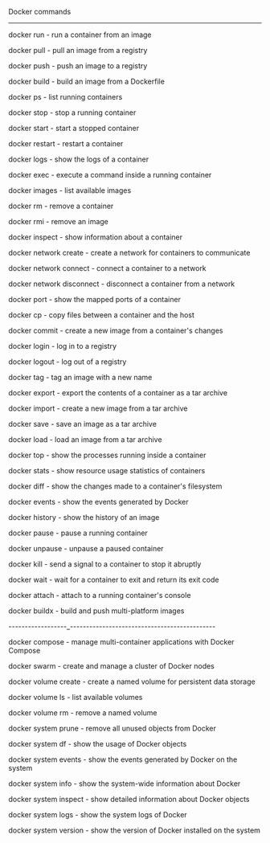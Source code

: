 Docker commands 
_________________
docker run - run a container from an image


docker pull - pull an image from a registry


docker push - push an image to a registry


docker build - build an image from a Dockerfile


docker ps - list running containers


docker stop - stop a running container


docker start - start a stopped container


docker restart - restart a container


docker logs - show the logs of a container


docker exec - execute a command inside a running container


docker images - list available images


docker rm - remove a container


docker rmi - remove an image


docker inspect - show information about a container


docker network create - create a network for containers to communicate


docker network connect - connect a container to a network


docker network disconnect - disconnect a container from a network


docker port - show the mapped ports of a container


docker cp - copy files between a container and the host


docker commit - create a new image from a container's changes


docker login - log in to a registry


docker logout - log out of a registry


docker tag - tag an image with a new name


docker export - export the contents of a container as a tar archive


docker import - create a new image from a tar archive


docker save - save an image as a tar archive


docker load - load an image from a tar archive


docker top - show the processes running inside a container


docker stats - show resource usage statistics of containers


docker diff - show the changes made to a container's filesystem


docker events - show the events generated by Docker


docker history - show the history of an image


docker pause - pause a running container


docker unpause - unpause a paused container


docker kill - send a signal to a container to stop it abruptly


docker wait - wait for a container to exit and return its exit code


docker attach - attach to a running container's console


docker buildx - build and push multi-platform images

_-------_-----------_---------------------------------------------

docker compose - manage multi-container applications with Docker Compose


docker swarm - create and manage a cluster of Docker nodes


docker volume create - create a named volume for persistent data storage


docker volume ls - list available volumes


docker volume rm - remove a named volume


docker system prune - remove all unused objects from Docker


docker system df - show the usage of Docker objects


docker system events - show the events generated by Docker on the system


docker system info - show the system-wide information about Docker


docker system inspect - show detailed information about Docker objects


docker system logs - show the system logs of Docker


docker system version - show the version of Docker installed on the system
